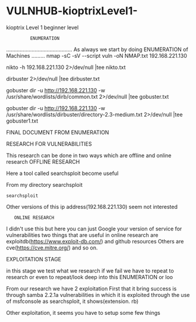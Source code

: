 # VULNHUB-kioptrixLevel1-
kioptrix Level 1 beginner level

             ENUMERATION 
............................................
As always we start by doing ENUMERATION of Machines
.........
nmap -sC -sV --script vuln -oN NMAP.txt 192.168.221.130

nikto -h 192.168.221.130 2>/dev/null |tee nikto.txt


dirbuster 2>/dev/null |tee dirbuster.txt

gobuster dir -u http://192.168.221.130 -w /usr/share/wordlists/dirb/common.txt 2>/dev/null |tee gobuster.txt

gobuster dir -u http://192.168.221.130 -w /usr/share/wordlists/dirbuster/directory-2.3-medium.txt 2>/dev/null |tee gobuster1.txt

FINAL DOCUMENT FROM ENUMERATION 


RESEARCH FOR VULNERABILITIES 

This research can be done in two ways which are offline and online research 
           OFFLINE RESEARCH 

Here a tool called searchsploit become useful

From my directory 
    searchsploit 


    searchsploit 


Other versions of this ip address(192.168.221.130) seem not interested 

       ONLINE RESEARCH 
I didn't use this but here you can just Google your version of service for vulnerabilities 
      two things that are useful in online research are exploitdb(https://www.exploit-db.com/) and github resources 
           Others are cve(https://cve.mitre.org/) and so on.


EXPLOITATION STAGE

in this stage we test what we research if we fail we have to repeat to research or even to repeat/look deep into this ENUMERATION or loo
 
  From our research we have 2 exploitation 
First that it bring success is through samba 2.2.1a vulnerabilities in which it is exploited through the use of msfconsole as searchsploit, it shows(extension. rb)
      



Other exploitation, it seems you have to setup some few things 





